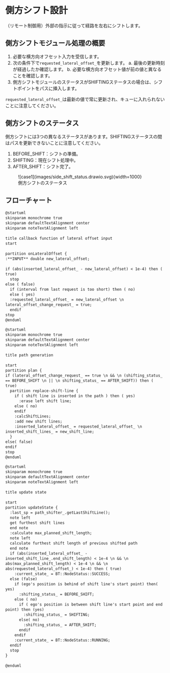 # 側方シフト設計

（リモート制御用）外部の指示に従って経路を左右にシフトします。

## 側方シフトモジュール処理の概要

1. 必要な横方向オフセット入力を受信します。
2. 次の条件下で`requested_lateral_offset_`を更新します。
   a. 最後の更新時刻が経過したか確認します。
   b. 必要な横方向オフセット値が前の値と異なることを確認します。
3. 側方シフトモジュールのステータスがSHIFTINGステータスの場合は、シフトポイントをパスに挿入します。

`requested_lateral_offset_`は最新の値で常に更新され、キューに入れられないことに注意してください。

## 側方シフトのステータス

側方シフトには3つの異なるステータスがあります。SHIFTINGステータスの間はパスを更新できないことに注意してください。

1. BEFORE_SHIFT：シフトの準備。
2. SHIFTING：現在シフト処理中。
3. AFTER_SHIFT：シフト完了。

<figure markdown>
  ![case1](images/side_shift_status.drawio.svg){width=1000}
  <figcaption>側方シフトのステータス</figcaption>
</figure>

## フローチャート

```plantuml
@startuml
skinparam monochrome true
skinparam defaultTextAlignment center
skinparam noteTextAlignment left

title callback function of lateral offset input
start

partition onLateralOffset {
:**INPUT** double new_lateral_offset;

if (abs(inserted_lateral_offset_ - new_lateral_offset) < 1e-4) then ( true)
  stop
else ( false)
  if (interval from last request is too short) then ( no)
  else ( yes)
  :requested_lateral_offset_ = new_lateral_offset \n lateral_offset_change_request_ = true;
  endif
stop
@enduml
```

```plantuml
@startuml
skinparam monochrome true
skinparam defaultTextAlignment center
skinparam noteTextAlignment left

title path generation

start
partition plan {
if (lateral_offset_change_request_ == true \n && \n (shifting_status_ == BEFORE_SHIFT \n || \n shifting_status_ == AFTER_SHIFT)) then ( true)
  partition replace-shift-line {
    if ( shift line is inserted in the path ) then ( yes)
      :erase left shift line;
    else ( no)
    endif
    :calcShiftLines;
    :add new shift lines;
    :inserted_lateral_offset_ = requested_lateral_offset_ \n inserted_shift_lines_ = new_shift_line;
  }
else( false)
endif
stop
@enduml
```

```plantuml
@startuml
skinparam monochrome true
skinparam defaultTextAlignment center
skinparam noteTextAlignment left

title update state

start
partition updateState {
  :last_sp = path_shifter_.getLastShiftLine();
  note left
  get furthest shift lines
  end note
  :calculate max_planned_shift_length;
  note left
  calculate furthest shift length of previous shifted path
  end note
  if (abs(inserted_lateral_offset_ - inserted_shift_line_.end_shift_length) < 1e-4 \n && \n abs(max_planned_shift_length) < 1e-4 \n && \n abs(requested_lateral_offset_) < 1e-4) then ( true)
    :current_state_ = BT::NodeStatus::SUCCESS;
  else (false)
    if (ego's position is behind of shift line's start point) then( yes)
      :shifting_status_ = BEFORE_SHIFT;
    else ( no)
      if ( ego's position is between shift line's start point and end point) then (yes)
        :shifting_status_ = SHIFTING;
      else( no)
        :shifting_status_ = AFTER_SHIFT;
      endif
    endif
    :current_state_ = BT::NodeStatus::RUNNING;
  endif
  stop
}

@enduml
```
